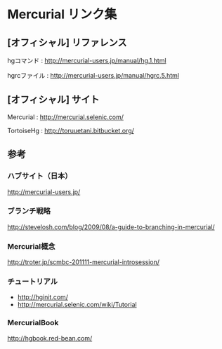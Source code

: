 ﻿# Mercurial リンク集

## [オフィシャル] リファレンス

hgコマンド
: http://mercurial-users.jp/manual/hg.1.html

hgrcファイル 
: http://mercurial-users.jp/manual/hgrc.5.html

## [オフィシャル] サイト

Mercurial 
: http://mercurial.selenic.com/

TortoiseHg 
: http://toruuetani.bitbucket.org/

## 参考
### ハブサイト（日本）
http://mercurial-users.jp/
### ブランチ戦略
http://stevelosh.com/blog/2009/08/a-guide-to-branching-in-mercurial/
### Mercurial概念
http://troter.jp/scmbc-201111-mercurial-introsession/
### チュートリアル

- http://hginit.com/
- http://mercurial.selenic.com/wiki/Tutorial

### MercurialBook
http://hgbook.red-bean.com/
